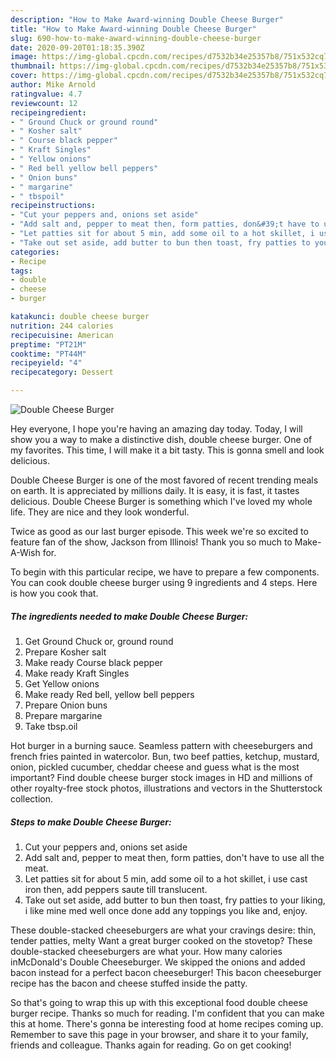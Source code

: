 ```yaml
---
description: "How to Make Award-winning Double Cheese Burger"
title: "How to Make Award-winning Double Cheese Burger"
slug: 690-how-to-make-award-winning-double-cheese-burger
date: 2020-09-20T01:18:35.390Z
image: https://img-global.cpcdn.com/recipes/d7532b34e25357b8/751x532cq70/double-cheese-burger-recipe-main-photo.jpg
thumbnail: https://img-global.cpcdn.com/recipes/d7532b34e25357b8/751x532cq70/double-cheese-burger-recipe-main-photo.jpg
cover: https://img-global.cpcdn.com/recipes/d7532b34e25357b8/751x532cq70/double-cheese-burger-recipe-main-photo.jpg
author: Mike Arnold
ratingvalue: 4.7
reviewcount: 12
recipeingredient:
- " Ground Chuck or ground round"
- " Kosher salt"
- " Course black pepper"
- " Kraft Singles"
- " Yellow onions"
- " Red bell yellow bell peppers"
- " Onion buns"
- " margarine"
- " tbspoil"
recipeinstructions:
- "Cut your peppers and, onions set aside"
- "Add salt and, pepper to meat then, form patties, don&#39;t have to use all the meat."
- "Let patties sit for about 5 min, add some oil to a hot skillet, i use cast iron then, add peppers saute till translucent."
- "Take out set aside, add butter to bun then toast, fry patties to your liking, i like mine med well once done add any toppings you like and, enjoy."
categories:
- Recipe
tags:
- double
- cheese
- burger

katakunci: double cheese burger 
nutrition: 244 calories
recipecuisine: American
preptime: "PT21M"
cooktime: "PT44M"
recipeyield: "4"
recipecategory: Dessert

---
```



![Double Cheese Burger](https://img-global.cpcdn.com/recipes/d7532b34e25357b8/751x532cq70/double-cheese-burger-recipe-main-photo.jpg)

Hey everyone, I hope you're having an amazing day today. Today, I will show you a way to make a distinctive dish, double cheese burger. One of my favorites. This time, I will make it a bit tasty. This is gonna smell and look delicious.

Double Cheese Burger is one of the most favored of recent trending meals on earth. It is appreciated by millions daily. It is easy, it is fast, it tastes delicious. Double Cheese Burger is something which I've loved my whole life. They are nice and they look wonderful.

Twice as good as our last burger episode. This week we&#39;re so excited to feature fan of the show, Jackson from Illinois! Thank you so much to Make-A-Wish for.


To begin with this particular recipe, we have to prepare a few components. You can cook double cheese burger using 9 ingredients and 4 steps. Here is how you cook that.

<!--inarticleads1-->

##### The ingredients needed to make Double Cheese Burger:

1. Get  Ground Chuck or, ground round
1. Prepare  Kosher salt
1. Make ready  Course black pepper
1. Make ready  Kraft Singles
1. Get  Yellow onions
1. Make ready  Red bell, yellow bell peppers
1. Prepare  Onion buns
1. Prepare  margarine
1. Take  tbsp.oil


Hot burger in a burning sauce. Seamless pattern with cheeseburgers and french fries painted in watercolor. Bun, two beef patties, ketchup, mustard, onion, pickled cucumber, cheddar cheese and guess what is the most important? Find double cheese burger stock images in HD and millions of other royalty-free stock photos, illustrations and vectors in the Shutterstock collection. 

<!--inarticleads2-->

##### Steps to make Double Cheese Burger:

1. Cut your peppers and, onions set aside
1. Add salt and, pepper to meat then, form patties, don&#39;t have to use all the meat.
1. Let patties sit for about 5 min, add some oil to a hot skillet, i use cast iron then, add peppers saute till translucent.
1. Take out set aside, add butter to bun then toast, fry patties to your liking, i like mine med well once done add any toppings you like and, enjoy.


These double-stacked cheeseburgers are what your cravings desire: thin, tender patties, melty Want a great burger cooked on the stovetop? These double-stacked cheeseburgers are what your. How many calories inMcDonald&#39;s Double Cheeseburger. We skipped the onions and added bacon instead for a perfect bacon cheeseburger! This bacon cheeseburger recipe has the bacon and cheese stuffed inside the patty. 

So that's going to wrap this up with this exceptional food double cheese burger recipe. Thanks so much for reading. I'm confident that you can make this at home. There's gonna be interesting food at home recipes coming up. Remember to save this page in your browser, and share it to your family, friends and colleague. Thanks again for reading. Go on get cooking!
